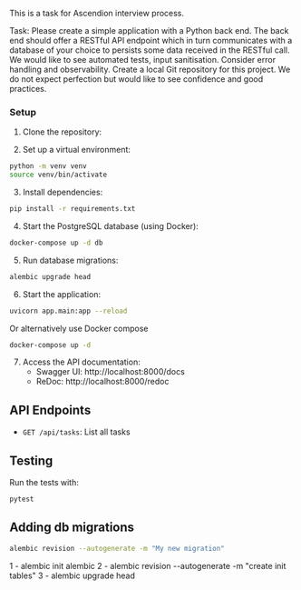 This is a task for Ascendion interview process. 

Task: 
Please create a simple application with a Python back end. The back end should offer a RESTful API endpoint which in turn communicates with a database of your choice to persists some data received in the RESTful call. We would like to see automated tests, input sanitisation. Consider error handling and observability. Create a local Git repository for this project. We do not expect perfection but would like to see confidence and good practices.



### Setup

1. Clone the repository:

2. Set up a virtual environment:
```bash
python -m venv venv
source venv/bin/activate 
```

3. Install dependencies:
```bash
pip install -r requirements.txt
```

4. Start the PostgreSQL database (using Docker):
```bash
docker-compose up -d db
```

5. Run database migrations:
```bash
alembic upgrade head
```

6. Start the application:
```bash
uvicorn app.main:app --reload
```

Or alternatively use Docker compose 
```bash
docker-compose up -d
```

7. Access the API documentation:
   - Swagger UI: http://localhost:8000/docs
   - ReDoc: http://localhost:8000/redoc

## API Endpoints

- `GET /api/tasks`: List all tasks



## Testing

Run the tests with:
```bash
pytest
```

## Adding db migrations
```bash
alembic revision --autogenerate -m "My new migration"
```


1 - alembic init alembic
2 - alembic revision --autogenerate -m "create init tables"
3 - alembic upgrade head